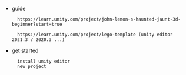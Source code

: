 


- guide

        https://learn.unity.com/project/john-lemon-s-haunted-jaunt-3d-beginner?start=true

        https://learn.unity.com/project/lego-template (unity editor 2021.3 / 2020.3 ...)

- get started

        install unity editor
        new project



